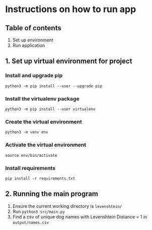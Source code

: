# Instructions on how to run app
## Table of contents
1. Set up environment
2. Run application

## 1. Set up virtual environment for project

### Install and upgrade pip

`python3 -m pip install --user --upgrade pip`

### Install the virtualenv package

`python3 -m pip install --user virtualenv`

### Create the virtual environment

`python3 -m venv env`

### Activate the virtual environment

`source env/bin/activate`

### Install requirements

`pip install -r requirements.txt`

## 2. Running the main program
1. Ensure the current working directory is ``levenshtein/``
2. Run ``python3 src/main.py``
3. Find a csv of unique dog names with Levenshtein Distance = 1 in ``output/names.csv``